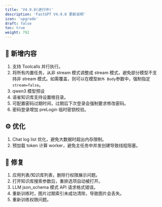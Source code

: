 ```yaml
---
title: 'V4.9.8(进行中)'
description: 'FastGPT V4.9.8 更新说明'
icon: 'upgrade'
draft: false
toc: true
weight: 792
---
```



## 🚀 新增内容

1. 支持 Toolcalls 并行执行。
2. 将所有内置任务，从非 stream 模式调整成 stream 模式，避免部分模型不支持非 stream 模式。如需覆盖，则可以在模型`额外 Body`参数中，强制指定`stream=false`。
3. qwen3 模型预设
4. 语雀知识库支持设置根目录。
5. 可配置密码过期时间，过期后下次登录会强制要求修改密码。
6. 密码登录增加 preLogin 临时密钥校验。

## ⚙️ 优化

1. Chat log list 优化，避免大数据时超出内存限制。
2. 预加载 token 计算 worker，避免主任务中并发创建导致线程阻塞。

## 🐛 修复

1. 应用列表/知识库列表，删除行权限展示问题。
2. 打开知识库搜索参数后，重排选项自动被打开。
3. LLM json_schema 模式 API 请求格式错误。 
4. 重新训练时，图片过期索引未成功清除，导致图片会丢失。
5. 重新训练权限问题。

